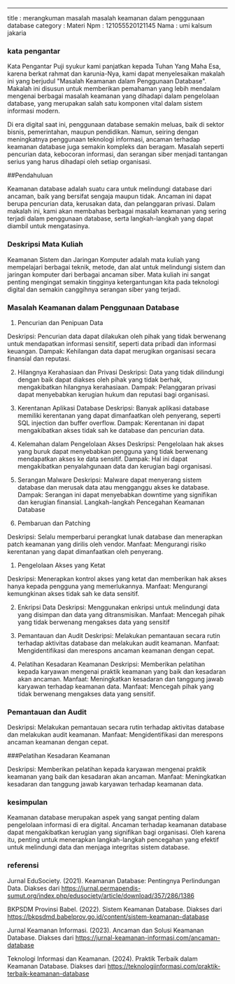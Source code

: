 ---
title : merangkuman masalah masalah keamanan dalam penggunaan database
category : Materi
Npm : 121055520121145
Nama : umi kalsum jakaria
### kata pengantar
Kata Pengantar
Puji syukur kami panjatkan kepada Tuhan Yang Maha Esa, karena berkat rahmat dan karunia-Nya, kami dapat menyelesaikan makalah ini yang berjudul "Masalah Keamanan dalam Penggunaan Database". Makalah ini disusun untuk memberikan pemahaman yang lebih mendalam mengenai berbagai masalah keamanan yang dihadapi dalam pengelolaan database, yang merupakan salah satu komponen vital dalam sistem informasi modern.

Di era digital saat ini, penggunaan database semakin meluas, baik di sektor bisnis, pemerintahan, maupun pendidikan. Namun, seiring dengan meningkatnya penggunaan teknologi informasi, ancaman terhadap keamanan database juga semakin kompleks dan beragam. Masalah seperti pencurian data, kebocoran informasi, dan serangan siber menjadi tantangan serius yang harus dihadapi oleh setiap organisasi.


##Pendahuluan

Keamanan database adalah suatu cara untuk melindungi database dari ancaman, baik yang bersifat sengaja maupun tidak. Ancaman ini dapat berupa pencurian data, kerusakan data, dan pelanggaran privasi. Dalam makalah ini, kami akan membahas berbagai masalah keamanan yang sering terjadi dalam penggunaan database, serta langkah-langkah yang dapat diambil untuk mengatasinya.
### Deskripsi Mata Kuliah
Keamanan Sistem dan Jaringan Komputer adalah mata kuliah yang mempelajari berbagai teknik, metode, dan alat untuk melindungi sistem dan jaringan komputer dari berbagai ancaman siber. Mata kuliah ini sangat penting mengingat semakin tingginya ketergantungan kita pada teknologi digital dan semakin canggihnya serangan siber yang terjadi.

### Masalah Keamanan dalam Penggunaan Database

1. Pencurian dan Penipuan Data
   
Deskripsi: Pencurian data dapat dilakukan oleh pihak yang tidak berwenang untuk mendapatkan informasi sensitif, seperti data pribadi dan informasi keuangan.
Dampak: Kehilangan data dapat merugikan organisasi secara finansial dan reputasi.

2. Hilangnya Kerahasiaan dan Privasi
Deskripsi: Data yang tidak dilindungi dengan baik dapat diakses oleh pihak yang tidak berhak, mengakibatkan hilangnya kerahasiaan.
Dampak: Pelanggaran privasi dapat menyebabkan kerugian hukum dan reputasi bagi organisasi.

3. Kerentanan Aplikasi Database
Deskripsi: Banyak aplikasi database memiliki kerentanan yang dapat dimanfaatkan oleh penyerang, seperti SQL injection dan buffer overflow.
Dampak: Kerentanan ini dapat mengakibatkan akses tidak sah ke database dan pencurian data.

4. Kelemahan dalam Pengelolaan Akses
Deskripsi: Pengelolaan hak akses yang buruk dapat menyebabkan pengguna yang tidak berwenang mendapatkan akses ke data sensitif.
Dampak: Hal ini dapat mengakibatkan penyalahgunaan data dan kerugian bagi organisasi.

5. Serangan Malware
Deskripsi: Malware dapat menyerang sistem database dan merusak data atau mengganggu akses ke database.
Dampak: Serangan ini dapat menyebabkan downtime yang signifikan dan kerugian finansial.
Langkah-langkah Pencegahan Keamanan Database


1. Pembaruan dan Patching
   
Deskripsi: Selalu memperbarui perangkat lunak database dan menerapkan patch keamanan yang dirilis oleh vendor.
Manfaat: Mengurangi risiko kerentanan yang dapat dimanfaatkan oleh penyerang.

1. Pengelolaan Akses yang Ketat

Deskripsi: Menerapkan kontrol akses yang ketat dan memberikan hak akses hanya kepada pengguna yang memerlukannya.
Manfaat: Mengurangi kemungkinan akses tidak sah ke data sensitif.

2. Enkripsi Data
Deskripsi: Menggunakan enkripsi untuk melindungi data yang disimpan dan data yang ditransmisikan.
Manfaat: Mencegah pihak yang tidak berwenang mengakses data yang sensitif

3. Pemantauan dan Audit
Deskripsi: Melakukan pemantauan secara rutin terhadap aktivitas database dan melakukan audit keamanan.
Manfaat: Mengidentifikasi dan merespons ancaman keamanan dengan cepat.

4. Pelatihan Kesadaran Keamanan
Deskripsi: Memberikan pelatihan kepada karyawan mengenai praktik keamanan yang baik dan kesadaran akan ancaman.
Manfaat: Meningkatkan kesadaran dan tanggung jawab karyawan terhadap keamanan data.
Manfaat: Mencegah pihak yang tidak berwenang mengakses data yang sensitif.

### Pemantauan dan Audit
Deskripsi: Melakukan pemantauan secara rutin terhadap aktivitas database dan melakukan audit keamanan.
Manfaat: Mengidentifikasi dan merespons ancaman keamanan dengan cepat.

###Pelatihan Kesadaran Keamanan

Deskripsi: Memberikan pelatihan kepada karyawan mengenai praktik keamanan yang baik dan kesadaran akan ancaman.
Manfaat: Meningkatkan kesadaran dan tanggung jawab karyawan terhadap keamanan data.

### kesimpulan
Keamanan database merupakan aspek yang sangat penting dalam pengelolaan informasi di era digital. Ancaman terhadap keamanan database dapat mengakibatkan kerugian yang signifikan bagi organisasi. Oleh karena itu, penting untuk menerapkan langkah-langkah pencegahan yang efektif untuk melindungi data dan menjaga integritas sistem database.

### referensi
Jurnal EduSociety. (2021). Keamanan Database: Pentingnya Perlindungan Data. Diakses dari https://jurnal.permapendis-sumut.org/index.php/edusociety/article/download/357/286/1386

BKPSDM Provinsi Babel. (2022). Sistem Keamanan Database. Diakses dari https://bkpsdmd.babelprov.go.id/content/sistem-keamanan-database

Jurnal Keamanan Informasi. (2023). Ancaman dan Solusi Keamanan Database. Diakses dari https://jurnal-keamanan-informasi.com/ancaman-database

Teknologi Informasi dan Keamanan. (2024). Praktik Terbaik dalam Keamanan Database. Diakses dari https://teknologiinformasi.com/praktik-terbaik-keamanan-database

  
